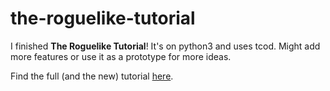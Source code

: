 # the-roguelike-tutorial

I finished **The Roguelike Tutorial**! It's on python3 and uses tcod. Might add more features or use it as a prototype for more ideas.

Find the full (and the new) tutorial [here](http://www.rogueliketutorials.com/).

